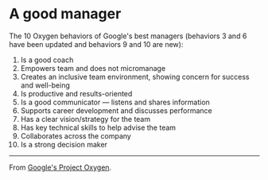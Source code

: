 # A good manager
The 10 Oxygen behaviors of Google's best managers (behaviors 3 and 6 have been updated and behaviors 9 and 10 are new):

1. Is a good coach
2. Empowers team and does not micromanage
3. Creates an inclusive team environment, showing concern for success and well-being
4. Is productive and results-oriented
5. Is a good communicator — listens and shares information
6. Supports career development and discusses performance
7. Has a clear vision/strategy for the team
8. Has key technical skills to help advise the team
9. Collaborates across the company
10. Is a strong decision maker

- - - -
From [Google's Project Oxygen](https://rework.withgoogle.com/blog/the-evolution-of-project-oxygen/).